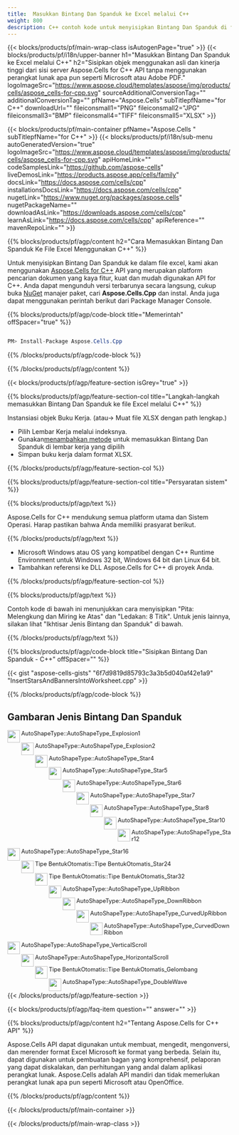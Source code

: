 ```yaml
---
title:  Masukkan Bintang Dan Spanduk ke Excel melalui C++
weight: 800
description: C++ contoh kode untuk menyisipkan Bintang Dan Spanduk di file Excel di C++ Runtime Environment untuk Windows 32 bit, Windows 64 bit dan Linux 64 bit.
---
```

{{< blocks/products/pf/main-wrap-class isAutogenPage="true" >}}
{{< blocks/products/pf/i18n/upper-banner h1="Masukkan Bintang Dan Spanduk ke Excel melalui C++" h2="Sisipkan objek menggunakan asli dan kinerja tinggi dari sisi server Aspose.Cells for C++ API tanpa menggunakan perangkat lunak apa pun seperti Microsoft atau Adobe PDF." logoImageSrc="https://www.aspose.cloud/templates/aspose/img/products/cells/aspose_cells-for-cpp.svg" sourceAdditionalConversionTag="" additionalConversionTag="" pfName="Aspose.Cells" subTitlepfName="for C++" downloadUrl="" fileiconsmall1="PNG" fileiconsmall2="JPG" fileiconsmall3="BMP" fileiconsmall4="TIFF" fileiconsmall5="XLSX" >}}

{{< blocks/products/pf/main-container pfName="Aspose.Cells " subTitlepfName="for C++" >}}
{{< blocks/products/pf/i18n/sub-menu autoGeneratedVersion="true" logoImageSrc="https://www.aspose.cloud/templates/aspose/img/products/cells/aspose_cells-for-cpp.svg" apiHomeLink="" codeSamplesLink="https://github.com/aspose-cells" liveDemosLink="https://products.aspose.app/cells/family" docsLink="https://docs.aspose.com/cells/cpp" installationsDocsLink="https://docs.aspose.com/cells/cpp" nugetLink="https://www.nuget.org/packages/aspose.cells" nugetPackageName="" downloadAsLink="https://downloads.aspose.com/cells/cpp" learnAsLink="https://docs.aspose.com/cells/cpp" apiReference="" mavenRepoLink="" >}}

{{% blocks/products/pf/agp/content h2="Cara Memasukkan Bintang Dan Spanduk Ke File Excel Menggunakan C++" %}}

 Untuk menyisipkan Bintang Dan Spanduk ke dalam file excel, kami akan menggunakan
 [Aspose.Cells for C++](https://products.aspose.com/cells/cpp) 
API yang merupakan platform pencarian dokumen yang kaya fitur, kuat dan mudah digunakan API for C++. Anda dapat mengunduh versi terbarunya secara langsung, cukup buka
 [NuGet](https://www.nuget.org/packages/aspose.cells) 
 manajer paket, cari
 **Aspose.Cells.Cpp** 
 dan instal. Anda juga dapat menggunakan perintah berikut dari Package Manager Console.

{{% blocks/products/pf/agp/code-block title="Memerintah" offSpacer="true" %}}

```cs

PM> Install-Package Aspose.Cells.Cpp

```

{{% /blocks/products/pf/agp/code-block %}}

{{% /blocks/products/pf/agp/content %}}

{{< blocks/products/pf/agp/feature-section isGrey="true" >}}

{{% blocks/products/pf/agp/feature-section-col title="Langkah-langkah memasukkan Bintang Dan Spanduk ke file Excel melalui C++" %}}

Instansiasi objek Buku Kerja. (atau-> Muat file XLSX dengan path lengkap.)
+ Pilih Lembar Kerja melalui indeksnya.
 + Gunakan[menambahkan metode](https://reference.aspose.com/cells/cpp/class/aspose.cells.drawing.i_shape_collection#ab8156e8562724f9a597b7d2bc503cd4d) untuk memasukkan Bintang Dan Spanduk di lembar kerja yang dipilih
+ Simpan buku kerja dalam format XLSX.

{{% /blocks/products/pf/agp/feature-section-col %}}

{{% blocks/products/pf/agp/feature-section-col title="Persyaratan sistem" %}}

{{% blocks/products/pf/agp/text %}}

 Aspose.Cells for C++ mendukung semua platform utama dan Sistem Operasi. Harap pastikan bahwa Anda memiliki prasyarat berikut.

{{% /blocks/products/pf/agp/text %}}

-  Microsoft Windows atau OS yang kompatibel dengan C++ Runtime Environment untuk Windows 32 bit, Windows 64 bit dan Linux 64 bit.
-  Tambahkan referensi ke DLL Aspose.Cells for C++ di proyek Anda.

{{% /blocks/products/pf/agp/feature-section-col %}}

{{% blocks/products/pf/agp/text %}}

Contoh kode di bawah ini menunjukkan cara menyisipkan "Pita: Melengkung dan Miring ke Atas" dan "Ledakan: 8 Titik". Untuk jenis lainnya, silakan lihat "Ikhtisar Jenis Bintang dan Spanduk" di bawah.

{{% /blocks/products/pf/agp/text %}}

{{% blocks/products/pf/agp/code-block title="Sisipkan Bintang Dan Spanduk - C++" offSpacer="" %}}

{{< gist "aspose-cells-gists" "6f7d9819d85793c3a3b5d040af42e1a9" "InsertStarsAndBannersIntoWorksheet.cpp" >}}

{{% /blocks/products/pf/agp/code-block %}}

<div class="container-fluid features-section bg-gray">
 <a class="anchor" id="features" name="features">
 </a>
 <div class="row">
  <div class="container">
   <h2 class="pr-ft">
 Gambaran Jenis Bintang Dan Spanduk
   </h2>
   <div class="col-lg-4">
    <img src="/cells/net/shapes/insert-stars-and-banners-to-excel/explosion_8_points.png" align="left" width="28" height="28">
    <p class="col-lg-10" style="font-size:0.8rem !important;">
 AutoShapeType::AutoShapeType_Explosion1
    </p>
   </div>
   <div class="col-lg-4">
    <img src="/cells/net/shapes/insert-stars-and-banners-to-excel/explosion_14_points.png" align="left" width="28" height="28">
    <p class="col-lg-10" style="font-size:0.8rem !important;">
 AutoShapeType::AutoShapeType_Explosion2
    </p>
   </div>
   <div class="col-lg-4">
    <img src="/cells/net/shapes/insert-stars-and-banners-to-excel/star_4_points.png" align="left" width="28" height="28">
    <p class="col-lg-10" style="font-size:0.8rem !important;">
 AutoShapeType::AutoShapeType_Star4
    </p>
   </div>
   <div class="col-lg-4">
    <img src="/cells/net/shapes/insert-stars-and-banners-to-excel/star_5_points.png" align="left" width="28" height="28">
    <p class="col-lg-10" style="font-size:0.8rem !important;">
 AutoShapeType::AutoShapeType_Star5
    </p>
   </div>
   <div class="col-lg-4">
    <img src="/cells/net/shapes/insert-stars-and-banners-to-excel/star_6_points.png" align="left" width="28" height="28">
    <p class="col-lg-10" style="font-size:0.8rem !important;">
 AutoShapeType::AutoShapeType_Star6
    </p>
   </div>
   <div class="col-lg-4">
    <img src="/cells/net/shapes/insert-stars-and-banners-to-excel/star_7_points.png" align="left" width="28" height="28">
    <p class="col-lg-10" style="font-size:0.8rem !important;">
 AutoShapeType::AutoShapeType_Star7
    </p>
   </div>
   <div class="col-lg-4">
    <img src="/cells/net/shapes/insert-stars-and-banners-to-excel/star_8_points.png" align="left" width="28" height="28">
    <p class="col-lg-10" style="font-size:0.8rem !important;">
 AutoShapeType::AutoShapeType_Star8
    </p>
   </div>
   <div class="col-lg-4">
    <img src="/cells/net/shapes/insert-stars-and-banners-to-excel/star_10_points.png" align="left" width="28" height="28">
    <p class="col-lg-10" style="font-size:0.8rem !important;">
 AutoShapeType::AutoShapeType_Star10
    </p>
   </div>
   <div class="col-lg-4">
    <img src="/cells/net/shapes/insert-stars-and-banners-to-excel/star_12_points.png" align="left" width="28" height="28">
    <p class="col-lg-10" style="font-size:0.8rem !important;">
 AutoShapeType::AutoShapeType_Star12
    </p>
   </div>
   <div class="col-lg-4">
    <img src="/cells/net/shapes/insert-stars-and-banners-to-excel/star_16_points.png" align="left" width="28" height="28">
    <p class="col-lg-10" style="font-size:0.8rem !important;">
 AutoShapeType::AutoShapeType_Star16
    </p>
   </div>
   <div class="col-lg-4">
    <img src="/cells/net/shapes/insert-stars-and-banners-to-excel/star_24_points.png" align="left" width="28" height="28">
    <p class="col-lg-10" style="font-size:0.8rem !important;">
 Tipe BentukOtomatis::Tipe BentukOtomatis_Star24
    </p>
   </div>
   <div class="col-lg-4">
    <img src="/cells/net/shapes/insert-stars-and-banners-to-excel/star_32_points.png" align="left" width="28" height="28">
    <p class="col-lg-10" style="font-size:0.8rem !important;">
 Tipe BentukOtomatis::Tipe BentukOtomatis_Star32
    </p>
   </div>
   <div class="col-lg-4">
    <img src="/cells/net/shapes/insert-stars-and-banners-to-excel/ribbon_tilted_up.png" align="left" width="28" height="28">
    <p class="col-lg-10" style="font-size:0.8rem !important;">
 AutoShapeType::AutoShapeType_UpRibbon
    </p>
   </div>
   <div class="col-lg-4">
    <img src="/cells/net/shapes/insert-stars-and-banners-to-excel/ribbon_tilted_down.png" align="left" width="28" height="28">
    <p class="col-lg-10" style="font-size:0.8rem !important;">
 AutoShapeType::AutoShapeType_DownRibbon
    </p>
   </div>
   <div class="col-lg-4">
    <img src="/cells/net/shapes/insert-stars-and-banners-to-excel/ribbon_curved_and_tilted_up.png" align="left" width="28" height="28">
    <p class="col-lg-10" style="font-size:0.8rem !important;">
 AutoShapeType::AutoShapeType_CurvedUpRibbon
    </p>
   </div>
   <div class="col-lg-4">
    <img src="/cells/net/shapes/insert-stars-and-banners-to-excel/ribbon_curved_and_tilted_down.png" align="left" width="28" height="28">
    <p class="col-lg-10" style="font-size:0.8rem !important;">
AutoShapeType::AutoShapeType_CurvedDownRibbon
    </p>
   </div>
   <div class="col-lg-4">
    <img src="/cells/net/shapes/insert-stars-and-banners-to-excel/scroll_vertical.png" align="left" width="28" height="28">
    <p class="col-lg-10" style="font-size:0.8rem !important;">
 AutoShapeType::AutoShapeType_VerticalScroll
    </p>
   </div>
   <div class="col-lg-4">
    <img src="/cells/net/shapes/insert-stars-and-banners-to-excel/scroll_horizontal.png" align="left" width="28" height="28">
    <p class="col-lg-10" style="font-size:0.8rem !important;">
 AutoShapeType::AutoShapeType_HorizontalScroll
    </p>
   </div>
   <div class="col-lg-4">
    <img src="/cells/net/shapes/insert-stars-and-banners-to-excel/wave.png" align="left" width="28" height="28">
    <p class="col-lg-10" style="font-size:0.8rem !important;">
 Tipe BentukOtomatis::Tipe BentukOtomatis_Gelombang
    </p>
   </div>
   <div class="col-lg-4">
    <img src="/cells/net/shapes/insert-stars-and-banners-to-excel/double_wave.png" align="left" width="28" height="28">
    <p class="col-lg-10" style="font-size:0.8rem !important;">
 AutoShapeType::AutoShapeType_DoubleWave
    </p>
   </div>
  </div>
 </div>
</div>

{{< /blocks/products/pf/agp/feature-section >}}

{{< blocks/products/pf/agp/faq-item question="" answer="" >}}


{{% blocks/products/pf/agp/content h2="Tentang Aspose.Cells for C++ API" %}}

 Aspose.Cells API dapat digunakan untuk membuat, mengedit, mengonversi, dan merender format Excel Microsoft ke format yang berbeda. Selain itu, dapat digunakan untuk pembuatan bagan yang komprehensif, pelaporan yang dapat diskalakan, dan perhitungan yang andal dalam aplikasi perangkat lunak. Aspose.Cells adalah API mandiri dan tidak memerlukan perangkat lunak apa pun seperti Microsoft atau OpenOffice.

{{% /blocks/products/pf/agp/content %}}


{{< /blocks/products/pf/main-container >}}
    
{{< /blocks/products/pf/main-wrap-class >}}
